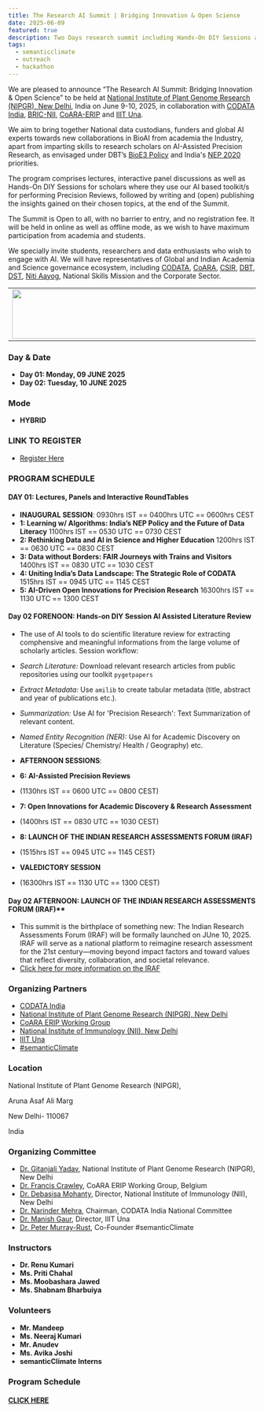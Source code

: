 ```yaml
---
title: The Research AI Summit | Bridging Innovation & Open Science
date: 2025-06-09
featured: true
description: Two Days research summit including Hands-On DIY Sessions at NIPGR, New Delhi
tags:
  - semanticclimate
  - outreach
  - hackathon
---
```

We are pleased to announce “The Research AI Summit: Bridging Innovation & Open Science” to be held at [National Institute of Plant Genome Research (NIPGR), New Delhi](https://nipgr.ac.in/nipgrv2/index.html), India on June 9-10, 2025, in collaboration with [CODATA India](https://codata.org/india/), [BRIC-NII](https://www.nii.res.in/), [CoARA-ERIP](https://coara.eu/working-groups/working-groups/wg-erip/) and [IIIT Una](https://iiitu.ac.in/). 

We aim to bring together National data custodians, funders and global AI experts towards new collaborations in BioAI from academia the Industry, apart from imparting skills to research scholars on AI-Assisted Precision Research, as envisaged under DBT’s [BioE3 Policy](https://bmi.dbtindia.gov.in/) and India's [NEP 2020](https://www.education.gov.in/sites/upload_files/mhrd/files/NEP_Final_English_0.pdf) priorities. 

The program comprises lectures, interactive panel discussions as well as Hands-On DIY Sessions for scholars where they use our AI based toolkit/s for performing Precision Reviews, followed by writing and (open) publishing the insights gained on their chosen topics, at the end of the Summit.

The Summit is Open to all, with no barrier to entry, and no registration fee. It will be held in online as well as offline mode, as we wish to have maximum participation from academia and students. 

We specially invite students, researchers and data enthusiasts who wish to engage with AI. We will have representatives of Global and Indian Academia and Science governance ecosystem, including [CODATA](https://codata.org/), [CoARA](https://coara.eu/), [CSIR](https://www.csir.res.in/), [DBT](https://dbtindia.gov.in/), [DST](https://dst.gov.in/), [Niti Aayog](https://niti.gov.in/), National Skills Mission and the Corporate Sector. 


<table>
  <tr>
    <td>
      <img src='{{ "/static/img/events_all/Research_AI_CODATA.jpg" | url }}' width="500" height="100">
    </td>
  </tr>
</table>

### Day & Date

- **Day 01: Monday, 09 JUNE 2025**
- **Day 02: Tuesday, 10 JUNE 2025**

### Mode

- **HYBRID**


### LINK TO REGISTER

- [Register Here](https://docs.google.com/forms/d/e/1FAIpQLSdyZkV_RJcOyobgLN35nFPGuImaZhqfYAZymU0rZeyhPgivlg/viewform?usp=sharing&ouid=105960749957859136825)

### PROGRAM SCHEDULE 

#### DAY 01: **Lectures, Panels and Interactive RoundTables** 
- **INAUGURAL SESSION**:
      0930hrs IST == 0400hrs UTC == 0600hrs CEST
- **1: Learning w/ Algorithms: India’s NEP Policy and the Future of Data Literacy**
      1100hrs IST == 0530 UTC == 0730 CEST 
- **2: Rethinking Data and AI in Science and Higher Education**
      1200hrs IST == 0630 UTC == 0830 CEST 
- **3: Data without Borders: FAIR Journeys with Trains and Visitors**
      1400hrs IST == 0830 UTC == 1030 CEST 
- **4: Uniting India’s Data Landscape: The Strategic Role of CODATA**
      1515hrs IST == 0945 UTC == 1145 CEST 
- **5: AI-Driven Open Innovations for Precision Research**
      16300hrs IST == 1130 UTC == 1300 CEST 

#### Day 02 FORENOON: Hands-on DIY Session **AI Assisted Literature Review** 

- The use of AI tools to do scientific literature review for extracting comphensive and meaningful informations from the large volume of scholarly articles. Session workflow:
- *Search Literature:* Download relevant research articles from public repositories using our toolkit `pygetpapers`
- *Extract Metadata:* Use `amilib` to create tabular metadata (title, abstract and year of publications etc.).
- *Summarization:* Use AI for 'Precision Research': Text Summarization of relevant content. 
- *Named Entity Recognition (NER):* Use AI for Academic Discovery on Literature (Species/ Chemistry/ Health / Geography) etc.

- **AFTERNOON SESSIONS**:
  
- **6: AI-Assisted Precision Reviews**
-   (1130hrs IST == 0600 UTC == 0800 CEST)
- **7: Open Innovations for Academic Discovery & Research Assessment**
-   (1400hrs IST == 0830 UTC == 1030 CEST)
- **8: LAUNCH OF THE INDIAN RESEARCH ASSESSMENTS FORUM (IRAF)**
-   (1515hrs IST == 0945 UTC == 1145 CEST)
- **VALEDICTORY SESSION**
-   (16300hrs IST == 1130 UTC == 1300 CEST)

#### Day 02 AFTERNOON: LAUNCH OF THE INDIAN RESEARCH ASSESSMENTS FORUM (IRAF)** 
- This summit is the birthplace of something new: The Indian Research Assessments Forum (IRAF) will be formally launched on JUne 10, 2025. IRAF will serve as a national platform to reimagine research assessment for the 21st century—moving beyond impact factors and toward values that reflect diversity, collaboration, and societal relevance.
- [Click here for more information on the IRAF](https://semanticclimate.github.io/p/en/events/forum_IRAF/)

### Organizing Partners 

- [CODATA India](https://codata.org/india/)
- [National Institute of Plant Genome Research (NIPGR), New Delhi](https://nipgr.ac.in/nipgrv2/index.html)
- [CoARA ERIP Working Group](https://coara.eu/working-groups/working-groups/wg-erip/)
- [National Institute of Immunology (NII), New Delhi](https://www.nii.res.in/)
- [IIIT Una](https://iiitu.ac.in/)
- [#semanticClimate](https://semanticclimate.github.io/p/en/)

### Location

National Institute of Plant Genome Research (NIPGR), 

Aruna Asaf Ali Marg

New Delhi- 110067

India

### Organizing Committee 

- [Dr. Gitanjali Yadav](https://nipgr.ac.in/nipgrv2/dr_gyadav.html), National Institute of Plant Genome Research (NIPGR), New Delhi
- [Dr. Francis Crawley](https://knowledge4policy.ec.europa.eu/profile/francis-p-crawley-1745_en), CoARA ERIP Working Group, Belgium
- [Dr. Debasisa Mohanty](https://www.nii.res.in/en/directors-page), Director, National Institute of Immunology (NII), New Delhi
- [Dr. Narinder Mehra](https://council.science/profile/narinder-mehra/), Chairman, CODATA India National Committee
- [Dr. Manish Gaur](https://iiitu.ac.in/director), Director, IIIT Una
- [Dr. Peter Murray-Rust](https://www.ch.cam.ac.uk/person/pm286), Co-Founder #semanticClimate

### Instructors

- **Dr. Renu Kumari**
- **Ms. Priti Chahal**
- **Ms. Moobashara Jawed**
- **Ms. Shabnam Bharbuiya**

### Volunteers

- **Mr. Mandeep**
- **Ms. Neeraj Kumari**
- **Mr. Anudev**
- **Ms. Avika Joshi**
- **semanticClimate Interns**

### Program Schedule

#### [CLICK HERE](https://github.com/semanticClimate/internship_sC/blob/main/CODATA_NIPGR_IRAF_Launch_program_2025_Final.pdf)

 



